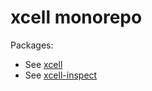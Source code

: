 # xcell monorepo

Packages:
* See [xcell](packages/xcell)
* See [xcell-inspect](packages/xcell-inspect)
